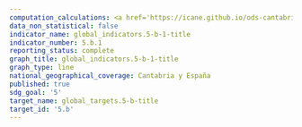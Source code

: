 ```yaml
---
computation_calculations: <a href='https://icane.github.io/ods-cantabria/assets/pdf/5.b.1.1.pdf' target='_blank'>Proporción de personas entre 16 y 74 años que han usado el móvil en los últimos tres meses</a><br><a href='https://icane.github.io/ods-cantabria/assets/pdf/5.b.1.2.pdf' target='_blank'>Proporción de mujeres entre 16 y 74 años que han usado el móvil en los últimos tres meses</a><br><a href='https://icane.github.io/ods-cantabria/assets/pdf/5.b.1.3.pdf' target='_blank'>Proporción de hombres entre 16 y 74 años que han usado el móvil en los últimos tres meses</a>
data_non_statistical: false
indicator_name: global_indicators.5-b-1-title
indicator_number: 5.b.1
reporting_status: complete
graph_title: global_indicators.5-b-1-title
graph_type: line
national_geographical_coverage: Cantabria y España
published: true
sdg_goal: '5'
target_name: global_targets.5-b-title
target_id: '5.b'
---
```

